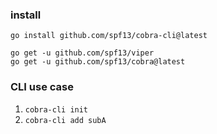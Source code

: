 ### install
```
go install github.com/spf13/cobra-cli@latest

go get -u github.com/spf13/viper
go get -u github.com/spf13/cobra@latest
```

### CLI use case
1. `cobra-cli init`
2. `cobra-cli add subA`
